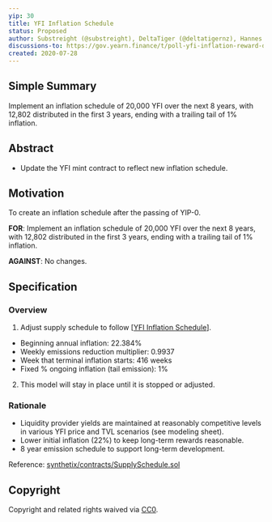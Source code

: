 ```yaml
---
yip: 30
title: YFI Inflation Schedule
status: Proposed
author: Substreight (@substreight), DeltaTiger (@deltatigernz), Hannes Graah (@Graadient), Daryl Lau (@Daryllautk), yfi_whale
discussions-to: https://gov.yearn.finance/t/poll-yfi-inflation-reward-distribution-policy/550
created: 2020-07-28
---
```


## Simple Summary
Implement an inflation schedule of 20,000 YFI over the next 8 years, with 12,802 distributed in the first 3 years, ending with a trailing tail of 1% inflation.

## Abstract
* Update the YFI mint contract to reflect new inflation schedule.

## Motivation
To create an inflation schedule after the passing of YIP-0. 

**FOR**: Implement an inflation schedule of 20,000 YFI over the next 8 years, with 12,802 distributed in the first 3 years, ending with a trailing tail of 1% inflation.

**AGAINST**: No changes.

## Specification

### Overview
1. Adjust supply schedule to follow [[YFI Inflation Schedule](https://docs.google.com/spreadsheets/d/1yomUGpAWR8svL9RXD-_vL2ArgQPGj1x2XPNKDEuZR9Q/edit?usp=sharing)].
  - Beginning annual inflation: 22.384%
  - Weekly emissions reduction multiplier: 0.9937
  - Week that terminal inflation starts: 416 weeks
  - Fixed % ongoing inflation (tail emission): 1%
2. This model will stay in place until it is stopped or adjusted.

### Rationale

* Liquidity provider yields are maintained at reasonably competitive levels in various YFI price and TVL scenarios (see modeling sheet).
* Lower initial inflation (22%) to keep long-term rewards reasonable.
* 8 year emission schedule to support long-term development.

Reference: [synthetix/contracts/SupplySchedule.sol](https://github.com/Synthetixio/synthetix/blob/master/contracts/SupplySchedule.sol)

## Copyright
Copyright and related rights waived via [CC0](https://creativecommons.org/publicdomain/zero/1.0/).
